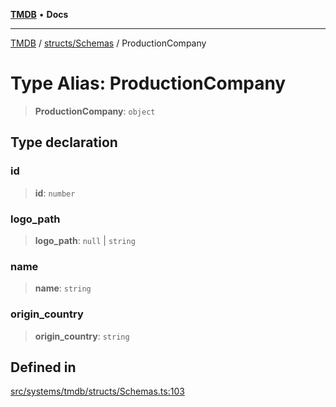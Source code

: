 [**TMDB**](../../../README.md) • **Docs**

***

[TMDB](../../../README.md) / [structs/Schemas](../README.md) / ProductionCompany

# Type Alias: ProductionCompany

> **ProductionCompany**: `object`

## Type declaration

### id

> **id**: `number`

### logo\_path

> **logo\_path**: `null` \| `string`

### name

> **name**: `string`

### origin\_country

> **origin\_country**: `string`

## Defined in

[src/systems/tmdb/structs/Schemas.ts:103](https://github.com/Norviah/media-hub/blob/e3dc67aa1738d9ad44e6a4419ef7e26de86e1452/src/systems/tmdb/structs/Schemas.ts#L103)
